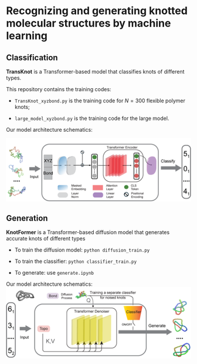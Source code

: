 # Recognizing and generating knotted molecular structures by machine learning

## Classification
**TransKnot** is a Transformer-based model that classifies knots of different types. 

This repository contains the training codes: 

- `TransKnot_xyzbond.py` is the training code for $N=300$ flexible polymer knots;

- `large_model_xyzbond.py` is the training code for the large model.

Our model architecture schematics:

![TransKnot model architecture](https://github.com/kizzhang/KnotTransformer/blob/main/assets/imgs/TransKnot.png)

## Generation
**KnotFormer** is a Transformer-based diffusion model that generates accurate knots of different types

- To train the diffusion model: `python diffusion_train.py`

- To train the classifier: `python classifier_train.py`

- To generate: use `generate.ipynb`

Our model architecture schematics:
![TransKnot model architecture](https://github.com/kizzhang/KnotTransformer/blob/main/assets/imgs/KnotFormer.png)
